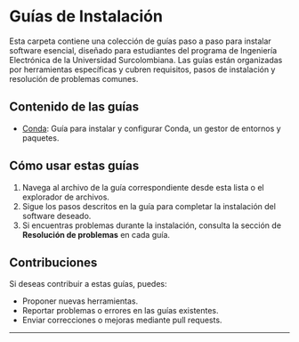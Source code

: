 # Guías de Instalación

Esta carpeta contiene una colección de guías paso a paso para instalar software esencial, diseñado para estudiantes del programa de Ingeniería Electrónica de la Universidad Surcolombiana. Las guías están organizadas por herramientas específicas y cubren requisitos, pasos de instalación y resolución de problemas comunes.

## Contenido de las guías

- [Conda](anaconda/anaconda-install.md): Guía para instalar y configurar Conda, un gestor de entornos y paquetes.

## Cómo usar estas guías

1. Navega al archivo de la guía correspondiente desde esta lista o el explorador de archivos.
2. Sigue los pasos descritos en la guía para completar la instalación del software deseado.
3. Si encuentras problemas durante la instalación, consulta la sección de **Resolución de problemas** en cada guía.

## Contribuciones

Si deseas contribuir a estas guías, puedes:
- Proponer nuevas herramientas.
- Reportar problemas o errores en las guías existentes.
- Enviar correcciones o mejoras mediante pull requests.

---
